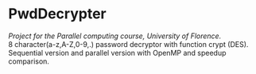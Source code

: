 # PwdDecrypter

*Project for the Parallel computing course, University of Florence.*  <br />
8 character(a-z,A-Z,0-9,\.) password decryptor with function crypt (DES). <br />
Sequential version and parallel version with OpenMP and speedup comparison.
